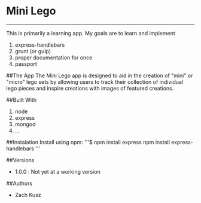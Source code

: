 # Mini Lego
---
  This is primarily a learning app. My goals are to learn and implement
  1. express-handlebars
  2. grunt (or gulp)
  3. proper documentation for once
  4. passport

##The App
  The Mini Lego app is designed to aid in the creation of "mini" or "micro"
  lego sets by allowing users to track their collection of individual lego
  pieces and inspire creations with images of featured creations.

##Built With
  1. node
  2. express
  3. mongod
  4. ...

##Instalation
  Install using npm:
  '''$ npm install express
  npm install express-handlebars
  '''

##Versions
  * 1.0.0 : Not yet at a working version

##Authors
  * Zach Kusz
